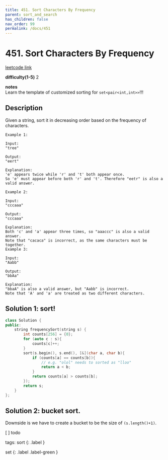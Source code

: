 ```yaml
---
title: 451. Sort Characters By Frequency
parent: sort_and_search
has_children: false
nav_order: 99
permalink: /docs/451
---
```

# 451. Sort Characters By Frequency
[leetcode link](https://leetcode.com/problems/sort-characters-by-frequency/)

**difficulty(1-5)** 
2

**notes**   
Learn the template of customized sorting for `set<pair<int,int>>`!!!

## Description
Given a string, sort it in decreasing order based on the frequency of characters.
```
Example 1:

Input:
"tree"

Output:
"eert"

Explanation:
'e' appears twice while 'r' and 't' both appear once.
So 'e' must appear before both 'r' and 't'. Therefore "eetr" is also a valid answer.
```
```
Example 2:

Input:
"cccaaa"

Output:
"cccaaa"

Explanation:
Both 'c' and 'a' appear three times, so "aaaccc" is also a valid answer.
Note that "cacaca" is incorrect, as the same characters must be together.
Example 3:

Input:
"Aabb"

Output:
"bbAa"

Explanation:
"bbaA" is also a valid answer, but "Aabb" is incorrect.
Note that 'A' and 'a' are treated as two different characters.
```
## Solution 1: sort!
```c++
class Solution {
public:
    string frequencySort(string s) {
        int counts[256] = {0};
        for (auto c : s){
            counts[c]++;
        }
        sort(s.begin(), s.end(), [&](char a, char b){
            if (counts[a] == counts[b]){ 
                // e.g. "olol" needs to sorted as "lloo"
                return a < b;
            }
            return counts[a] > counts[b];
        });
        return s;
    }
};
```

## Solution 2: bucket sort.
 Downside is we have to create a bucket to be the size of `(s.length()+1)`.

[ ] todo


tags:
sort
{: .label }

set
{: .label .label-green }